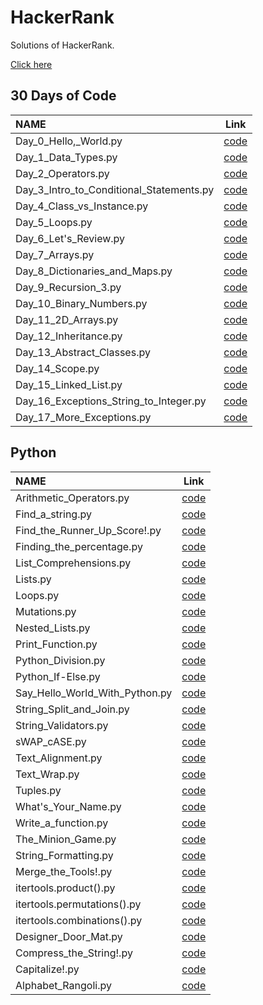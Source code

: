 # HackerRank

Solutions of HackerRank.

[Click here](https://sasank174.github.io/HackerRank/ "link")

## 30 Days of Code


|	NAME	|	Link	|
|	:------------	|	:---------------:	|
|       Day_0_Hello,_World.py   |	[code](https://github.com/sasank174/HackerRank/blob/main/30%20Days%20of%20Code/Day_0_Hello%2C_World.py "code")	|
|       Day_1_Data_Types.py     |	[code](https://github.com/sasank174/HackerRank/blob/main/30%20Days%20of%20Code/Day_1_Data_Types.py "code")	|
|       Day_2_Operators.py      |	[code](https://github.com/sasank174/HackerRank/blob/main/30%20Days%20of%20Code/Day_2_Operators.py "code")	|
|       Day_3_Intro_to_Conditional_Statements.py        |	[code](https://github.com/sasank174/HackerRank/blob/main/30%20Days%20of%20Code/Day_3_Intro_to_Conditional_Statements.py "code")	|
|       Day_4_Class_vs_Instance.py      |	[code](https://github.com/sasank174/HackerRank/blob/main/30%20Days%20of%20Code/Day_4_Class_vs_Instance.py "code")	|
|       Day_5_Loops.py  |	[code](https://github.com/sasank174/HackerRank/blob/main/30%20Days%20of%20Code/Day_5_Loops.py "code")	|
|       Day_6_Let's_Review.py   |	[code](https://github.com/sasank174/HackerRank/blob/main/30%20Days%20of%20Code/Day_6_Let's_Review.py "code")	|
|       Day_7_Arrays.py |	[code](https://github.com/sasank174/HackerRank/blob/main/30%20Days%20of%20Code/Day_7_Arrays.py "code")	|
|       Day_8_Dictionaries_and_Maps.py  |	[code](https://github.com/sasank174/HackerRank/blob/main/30%20Days%20of%20Code/Day_8_Dictionaries_and_Maps.py "code")	|
|       Day_9_Recursion_3.py  |	[code](https://github.com/sasank174/HackerRank/blob/main/30%20Days%20of%20Code/Day_9_Recursion_3.py "code")	|
|       Day_10_Binary_Numbers.py  |	[code](https://github.com/sasank174/HackerRank/blob/main/30%20Days%20of%20Code/Day_10_Binary_Numbers.py "code")	|
|       Day_11_2D_Arrays.py  |	[code](https://github.com/sasank174/HackerRank/blob/main/30%20Days%20of%20Code/Day_11_2D_Arrays.py "code")	|
|       Day_12_Inheritance.py  |	[code](https://github.com/sasank174/HackerRank/blob/main/30%20Days%20of%20Code/Day_12_Inheritance.py "code")	|
|       Day_13_Abstract_Classes.py  |	[code](https://github.com/sasank174/HackerRank/blob/main/30%20Days%20of%20Code/Day_13_Abstract_Classes.py "code")	|
|       Day_14_Scope.py  |	[code](https://github.com/sasank174/HackerRank/blob/main/30%20Days%20of%20Code/Day_14_Scope.py "code")	|
|       Day_15_Linked_List.py  |	[code](https://github.com/sasank174/HackerRank/blob/main/30%20Days%20of%20Code/Day_15_Linked_List.py "code")	|
|       Day_16_Exceptions_String_to_Integer.py  |	[code](https://github.com/sasank174/HackerRank/blob/main/30%20Days%20of%20Code/Day_16_Exceptions_String_to_Integer.py "code")	|
|       Day_17_More_Exceptions.py  |	[code](https://github.com/sasank174/HackerRank/blob/main/30%20Days%20of%20Code/Day_17_More_Exceptions.py "code")	|


## Python

|	NAME	|	Link	|
|	:------------	|	:---------------:	|
|       Arithmetic_Operators.py |	[code](https://github.com/sasank174/HackerRank/blob/main/Python/Arithmetic_Operators.py "code")	|
|	Find_a_string.py	|	[code](https://github.com/sasank174/HackerRank/blob/main/Python/Find_a_string.py "code")	|
|	Find_the_Runner_Up_Score!.py	|	[code](https://github.com/sasank174/HackerRank/blob/main/Python/Find_the_Runner_Up_Score!.py "code")	|
|	Finding_the_percentage.py	|	[code](https://github.com/sasank174/HackerRank/blob/main/Python/Finding_the_percentage.py "code")	|
|	List_Comprehensions.py	|	[code](https://github.com/sasank174/HackerRank/blob/main/Python/List_Comprehensions.py "code")	|
|	Lists.py	|	[code](https://github.com/sasank174/HackerRank/blob/main/Python/Lists.py "code")	|
|	Loops.py	|	[code](https://github.com/sasank174/HackerRank/blob/main/Python/Loops.py "code")	|
|	Mutations.py	|	[code](https://github.com/sasank174/HackerRank/blob/main/Python/Mutations.py "code")	|
|	Nested_Lists.py	|	[code](https://github.com/sasank174/HackerRank/blob/main/Python/Nested_Lists.py "code")	|
|	Print_Function.py	|	[code](https://github.com/sasank174/HackerRank/blob/main/Python/Print_Function.py "code")	|
|	Python_Division.py	|	[code](https://github.com/sasank174/HackerRank/blob/main/Python/Python_Division.py "code")	|
|	Python_If-Else.py	|	[code](https://github.com/sasank174/HackerRank/blob/main/Python/Python_If-Else.py "code")	|
|	Say_Hello_World_With_Python.py	|	[code](https://github.com/sasank174/HackerRank/blob/main/Python/Say_Hello_World_With_Python.py "code")	|
|	String_Split_and_Join.py	|	[code](https://github.com/sasank174/HackerRank/blob/main/Python/String_Split_and_Join.py "code")	|
|	String_Validators.py	|	[code](https://github.com/sasank174/HackerRank/blob/main/Python/String_Validators.py "code")	|
|	sWAP_cASE.py	|	[code](https://github.com/sasank174/HackerRank/blob/main/Python/sWAP_cASE.py "code")	|
|	Text_Alignment.py	|	[code](https://github.com/sasank174/HackerRank/blob/main/Python/Text_Alignment.py "code")	|
|	Text_Wrap.py	|	[code](https://github.com/sasank174/HackerRank/blob/main/Python/Text_Wrap.py "code")	|
|	Tuples.py	|	[code](https://github.com/sasank174/HackerRank/blob/main/Python/Tuples.py "code")	|
|	What's_Your_Name.py	|	[code](https://github.com/sasank174/HackerRank/blob/main/Python/What's_Your_Name.py "code")	|
|	Write_a_function.py	|	[code](https://github.com/sasank174/HackerRank/blob/main/Python/Write_a_function.py "code")	|
|	The_Minion_Game.py	|	[code](https://github.com/sasank174/HackerRank/blob/main/Python/The_Minion_Game.py "code")	|
|	String_Formatting.py	|	[code](https://github.com/sasank174/HackerRank/blob/main/Python/String_Formatting.py "code")	|
|	Merge_the_Tools!.py	|	[code](https://github.com/sasank174/HackerRank/blob/main/Python/Merge_the_Tools!.py "code")	|
|	itertools.product().py	|	[code](https://github.com/sasank174/HackerRank/blob/main/Python/itertools.product().py "code")	|
|	itertools.permutations().py	|	[code](https://github.com/sasank174/HackerRank/blob/main/Python/itertools.permutations().py "code")	|
|	itertools.combinations().py	|	[code](https://github.com/sasank174/HackerRank/blob/main/Python/itertools.combinations().py "code")	|
|	Designer_Door_Mat.py	|	[code](https://github.com/sasank174/HackerRank/blob/main/Python/Designer_Door_Mat.py "code")	|
|	Compress_the_String!.py	|	[code](https://github.com/sasank174/HackerRank/blob/main/Python/Compress_the_String!.py "code")	|
|	Capitalize!.py	|	[code](https://github.com/sasank174/HackerRank/blob/main/Python/Capitalize!.py "code")	|
|	Alphabet_Rangoli.py	|	[code](https://github.com/sasank174/HackerRank/blob/main/Python/Alphabet_Rangoli.py "code")	|
